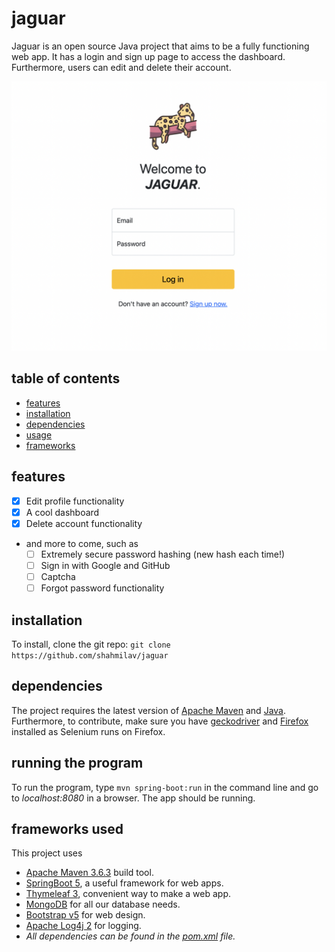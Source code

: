 # jaguar

Jaguar is an open source Java project that aims to be a fully functioning web app. It has a login and sign up page to access the dashboard. Furthermore, users can edit and delete their account.


<!-- TODO: Turn image to a link to the website, and make it transparent.) -->

![login_screenshot](https://github.com/shahmilav/jaguar/blob/master/images/login-screenshot.png)

## table of contents

  * [features](#features)
  * [installation](#installation)
  * [dependencies](#dependencies)
  * [usage](#running-the-program)
  * [frameworks](#frameworks-and-technologies-used)

## features

  * [X] Edit profile functionality
  * [X] A cool dashboard
  * [X] Delete account functionality
 
  * and more to come, such as
      * [ ] Extremely secure password hashing (new hash each time!)
      * [ ] Sign in with Google and GitHub
      * [ ] Captcha
      * [ ] Forgot password functionality

## installation

  To install, clone the git repo:
  ```git clone https://github.com/shahmilav/jaguar```

## dependencies

  The project requires the latest version of [Apache Maven](https://maven.apache.org/)
  and [Java](https://adoptopenjdk.net/releases.html). Furthermore, to contribute, make sure you
  have [geckodriver](https://github.com/mozilla/geckodriver) and [Firefox](https://www.mozilla.org/en-US/firefox/new/)
  installed as Selenium runs on Firefox.

## running the program

  To run the program, type ```mvn spring-boot:run``` in the command line and go to _localhost:8080_ in a browser. The app
  should be running.

## frameworks used

  This project uses

  - [Apache Maven 3.6.3](https://maven.apache.org/) build tool.
  - [SpringBoot 5](https://spring.io/), a useful framework for web apps.
  - [Thymeleaf 3](https://www.thymeleaf.org/), convenient way to make a web app.
  - [MongoDB](https://www.mongodb.com/) for all our database needs.
  - [Bootstrap v5](https://getbootstrap.com/) for web design.
  - [Apache Log4j 2](https://logging.apache.org/log4j/2.x/) for logging.
  - *All dependencies can be found in the [pom.xml](https://github.com/shahmilav/jaguar/blob/main/pom.xml) file.*
